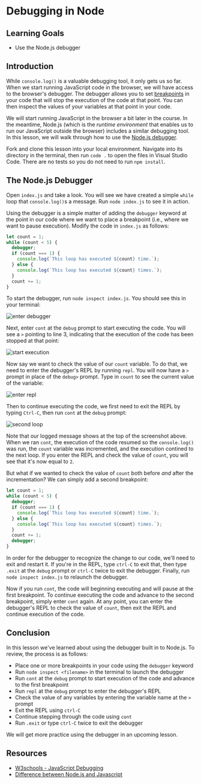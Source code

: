 # Debugging in Node

## Learning Goals

* Use the Node.js debugger

## Introduction

While `console.log()` is a valuable debugging tool, it only gets us so far. When
we start running JavaScript code in the browser, we will have access to the
browser's debugger. The debugger allows you to set [breakpoints][] in your code
that will stop the execution of the code at that point. You can then inspect the
values of your variables at that point in your code.

We will start running JavaScript in the browser a bit later in the course. In
the meantime, Node.js (which is the _runtime environment_ that enables us to run
our JavaScript outside the browser) includes a similar debugging tool. In this
lesson, we will walk through how to use the [Node.js debugger][node-debugger].

Fork and clone this lesson into your local environment. Navigate into its
directory in the terminal, then run `code .` to open the files in Visual Studio
Code. There are no tests so you do not need to run `npm install`.

## The Node.js Debugger

Open `index.js` and take a look. You will see we have created a simple `while`
loop that `console.log()`s a message. Run `node index.js` to see it in action.

Using the debugger is a simple matter of adding the `debugger` keyword at the
point in our code where we want to place a breakpoint (i.e., where we want to
pause execution). Modify the code in `index.js` as follows:

```js
let count = 1;
while (count < 5) {
  debugger;
  if (count === 1) {
    console.log(`This loop has executed ${count} time.`);
  } else {
    console.log(`This loop has executed ${count} times.`);
  }
  count += 1;
}
```

To start the debugger, run `node inspect index.js`. You should see this in your
terminal:

![enter debugger](https://curriculum-content.s3.amazonaws.com/phase-0/debugging-in-node/enter-debugger.png)

Next, enter `cont` at the `debug` prompt to start executing the code. You will
see a `>` pointing to line 3, indicating that the execution of the code has been
stopped at that point:

![start execution](https://curriculum-content.s3.amazonaws.com/phase-0/debugging-in-node/start-execution.png)

Now say we want to check the value of our `count` variable. To do that, we need
to enter the debugger's REPL by running `repl`. You will now have a `>` prompt
in place of the `debug>` prompt. Type in `count` to see the current value of the
variable:

![enter repl](https://curriculum-content.s3.amazonaws.com/phase-0/debugging-in-node/enter-repl.png)

Then to continue executing the code, we first need to exit the REPL by typing
`Ctrl-C`, then run `cont` at the `debug` prompt:

![second loop](https://curriculum-content.s3.amazonaws.com/phase-0/debugging-in-node/second-loop.png)

Note that our logged message shows at the top of the screenshot above. When we
ran `cont`, the execution of the code resumed so the `console.log()` was run,
the `count` variable was incremented, and the execution contined to the next
loop. If you enter the REPL and check the value of `count`, you will see that
it's now equal to `2`.

But what if we wanted to check the value  of `count` both before _and_ after the
incrementation? We can simply add a second breakpoint:

```js
let count = 1;
while (count < 5) {
  debugger;
  if (count === 1) {
    console.log(`This loop has executed ${count} time.`);
  } else {
    console.log(`This loop has executed ${count} times.`);
  }
  count += 1;
  debugger;
}
```

In order for the debugger to recognize the change to our code, we'll need to
exit and restart it. If you're in the REPL, type `ctrl-C` to exit that, then
type `.exit` at the `debug` prompt or `ctrl-C` twice to exit the debugger.
Finally, run `node inspect index.js` to relaunch the debugger.

Now if you run `cont`, the code will beginning executing and will pause at the
first breakpoint. To continue executing the code and advance to the second
breakpoint, simply enter `cont` again. At any point, you can enter the
debugger's REPL to check the value of `count`, then exit the REPL and continue
execution of the code.

## Conclusion

In this lesson we've learned about using the debugger built in to Node.js. To
review, the process is as follows:

* Place one or more breakpoints in your code using the `debugger` keyword
* Run `node inspect <filename>` in the terminal to launch the debugger
* Run `cont` at the `debug` prompt to start execution of the code and advance to the first breakpoint
* Run `repl` at the `debug` prompt to enter the debugger's REPL
* Check the value of any variables by entering the variable name at the `>` prompt
* Exit the REPL using `ctrl-C`
* Continue stepping through the code using `cont`
* Run `.exit` or type `ctrl-C` twice to exit the debugger

We will get more practice using the debugger in an upcoming lesson.

## Resources

* [W3schools - JavaScript Debugging](https://www.w3schools.com/js/js_debugging.asp)
* [Difference between Node.js and Javascript](https://www.geeksforgeeks.org/difference-between-node-js-and-javascript/)

[breakpoints]: https://en.wikipedia.org/wiki/Breakpoint
[node-debugger]: https://nodejs.org/api/debugger.html

